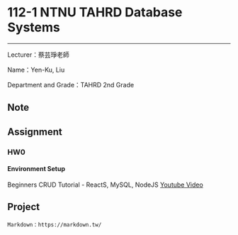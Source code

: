 # 112-1 NTNU TAHRD Database Systems
---
Lecturer：蔡芸琤老師

Name：Yen-Ku, Liu

Department and Grade：TAHRD 2nd Grade

## Note
## Assignment
### HW0
#### Environment Setup
Beginners CRUD Tutorial - ReactS, MySQL, NodeJS
[Youtube Video](https://youtu.be/CdIlyaEeyC8)

## Project

```
Markdown：https://markdown.tw/
```
